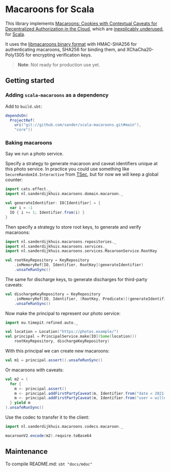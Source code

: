 # Macaroons for Scala

This library implements [Macaroons: Cookies with Contextual Caveats for Decentralized Authorization in the Cloud](https://research.google/pubs/pub41892/), which are [inexplicably underused](https://latacora.micro.blog/a-childs-garden/), for [Scala](https://www.scala-lang.org/).

It uses the [libmacaroons binary format](https://github.com/rescrv/libmacaroons/blob/master/doc/format.txt) with HMAC-SHA256 for authenticating macaroons, SHA256 for binding them, and XChaCha20-Poly1305 for encrypting verification keys.

> **Note**: Not ready for production use yet.

## Getting started

### Adding `scala-macaroons` as a dependency

Add to `build.sbt`:

```scala
dependsOn(
  ProjectRef(
    uri("git://github.com/sander/scala-macaroons.git#main"),
    "core"))
```

### Baking macaroons

Say we run a photo service.

Specify a strategy to generate macaroon and caveat identifiers unique at this photo service. In practice you could use something like `SecureRandomId.Interactive` from [TSec](https://jmcardon.github.io/tsec/), but for now we will keep a global counter:

```scala mdoc:silent
import cats.effect._
import nl.sanderdijkhuis.macaroons.domain.macaroon._

val generateIdentifier: IO[Identifier] = {
  var i = -1
  IO { i += 1; Identifier.from(i) }
}
```

Then specify a strategy to store root keys, to generate and verify macaroons:

```scala mdoc:silent
import nl.sanderdijkhuis.macaroons.repositories._
import nl.sanderdijkhuis.macaroons.services._
import nl.sanderdijkhuis.macaroons.services.MacaroonService.RootKey

val rootKeyRepository = KeyRepository
    .inMemoryRef[IO, Identifier, RootKey](generateIdentifier)
    .unsafeRunSync()
```

The same for discharge keys, to generate discharges for third-party caveats:

```scala mdoc:silent
val dischargeKeyRepository = KeyRepository
    .inMemoryRef[IO, Identifier, (RootKey, Predicate)](generateIdentifier)
    .unsafeRunSync()
```

Now make the principal to represent our photo service:

```scala mdoc:silent
import eu.timepit.refined.auto._

val location = Location("https://photos.example/")
val principal = PrincipalService.make[IO](Some(location))(
    rootKeyRepository, dischargeKeyRepository)
```

With this principal we can create new macaroons:

```scala mdoc
val m1 = principal.assert().unsafeRunSync()
```

Or macaroons with caveats:

```scala mdoc
val m2 = (
  for {
    m <- principal.assert()
    m <- principal.addFirstPartyCaveat(m, Identifier.from("date < 2021-04-18"))
    m <- principal.addFirstPartyCaveat(m, Identifier.from("user = willeke"))
  } yield m
).unsafeRunSync()
```

Use the codec to transfer it to the client:

```scala mdoc
import nl.sanderdijkhuis.macaroons.codecs.macaroon._

macaroonV2.encode(m2).require.toBase64
```

## Maintenance

To compile README.md: `sbt "docs/mdoc"`
